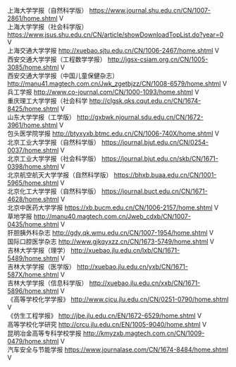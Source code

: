 上海大学学报（自然科学版）	https://www.journal.shu.edu.cn/CN/1007-2861/home.shtml	V		
上海大学学报（社会科学版）	https://www.jsus.shu.edu.cn/CN/article/showDownloadTopList.do?year=0	V		
上海交通大学学报	http://xuebao.sjtu.edu.cn/CN/1006-2467/home.shtml	V		
西安交通大学学报（工程数学学报）	http://jgsx-csiam.org.cn/CN/1005-3085/home.shtml	V		
西安交通大学学报（中国儿童保健杂志）	http://manu41.magtech.com.cn/Jwk_zgetbjzz/CN/1008-6579/home.shtml	V		
兵工学报	http://www.co-journal.com/CN/1000-1093/home.shtml	V		
重庆理工大学学报（社会科学	http://clgsk.qks.cqut.edu.cn/CN/1674-8425/home.shtml	V		
山东大学学报（工学版）	http://gxbwk.njournal.sdu.edu.cn/CN/1672-3961/home.shtml	V		
包头医学院学报 	http://btyxyxb.btmc.edu.cn/CN/1006-740X/home.shtml	V		
北京工业大学学报（自然科学版）	https://journal.bjut.edu.cn/CN/0254-0037/home.shtml	V		
北京工业大学学报（社会科学版）	https://journal.bjut.edu.cn/skb/CN/1671-0398/home.shtml	V		
北京航空航天大学学报（自然科学版）	https://bhxb.buaa.edu.cn/CN/1001-5965/home.shtml	V		
北京化工大学学报（自然科学版）	https://journal.buct.edu.cn/CN/1671-4628/home.shtml	V		
北京中医药大学学报	https://xb.bucm.edu.cn/CN/1006-2157/home.shtml	V		
草地学报	http://manu40.magtech.com.cn/Jweb_cdxb/CN/1007-0435/home.shtml	V		
肝胆胰外科杂志	http://gdy.qk.wmu.edu.cn/CN/1007-1954/home.shtml	V		
国际口腔医学杂志	http://www.gjkqyxzz.cn/CN/1673-5749/home.shtml	V		
吉林大学学报（理学）	http://xuebao.jlu.edu.cn/lxb/CN/1671-5489/home.shtml	V		
吉林大学学报（医学版）	http://xuebao.jlu.edu.cn/yxb/CN/1671-587X/home.shtml	V		
吉林大学学报（信息科学版）	http://xuebao.jlu.edu.cn/xxb/CN/1671-5896/home.shtml	V		
《高等学校化学学报》	http://www.cjcu.jlu.edu.cn/CN/0251-0790/home.shtml	V		
《仿生工程学报》	http://jbe.jlu.edu.cn/EN/1672-6529/home.shtml	V		
高等学校化学研究	http://crcu.jlu.edu.cn/EN/1005-9040/home.shtml	V		
昆明冶金高等专科学校学报	http://kmyzxb.magtech.com.cn/CN/1009-0479/home.shtml	V		
汽车安全与节能学报	https://www.journalase.com/CN/1674-8484/home.shtml	V		